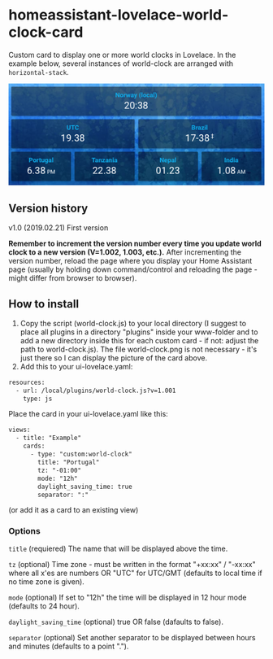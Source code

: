# homeassistant-lovelace-world-clock-card
Custom card to display one or more world clocks in Lovelace. In the example below, several instances of world-clock are arranged with `horizontal-stack`.

![Image of world-clock-card](https://github.com/erlsta/homeassistant-lovelace-world-clock-card/blob/master/world-clock.png)

## Version history
v1.0  (2019.02.21) First version

**Remember to increment the version number every time you update world clock to a new version (V=1.002, 1.003, etc.).**
After incrementing the version number, reload the page where you display your Home Assistant page (usually by holding down command/control and reloading the page - might differ from browser to browser).

## How to install
1. Copy the script (world-clock.js) to your local directory (I suggest to place all plugins in a directory "plugins" inside your www-folder and to add a new directory inside this for each custom card - if not: adjust the path to world-clock.js). The file world-clock.png is not necessary - it's just there so I can display the picture of the card above.
2. Add this to your ui-lovelace.yaml:

```
resources:
  - url: /local/plugins/world-clock.js?v=1.001
    type: js
```

Place the card in your ui-lovelace.yaml like this:

```
views:
  - title: "Example"
    cards:
      - type: "custom:world-clock"
        title: "Portugal"
        tz: "-01:00"
        mode: "12h"
        daylight_saving_time: true
        separator: ":"
```

(or add it as a card to an existing view)

### Options
`title` (requiered) The name that will be displayed above the time.

`tz` (optional) Time zone - must be written in the format "+xx:xx" / "-xx:xx" where all x'es are numbers OR "UTC" for UTC/GMT (defaults to local time if no time zone is given).

`mode` (optional) If set to "12h" the time will be displayed in 12 hour mode (defaults to 24 hour).

`daylight_saving_time` (optional) true OR false (dafaults to false).

`separator` (optional) Set another separator to be displayed between hours and minutes (defaults to a point ".").
